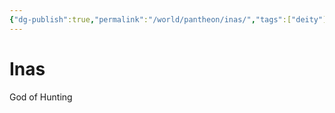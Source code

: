 ```yaml
---
{"dg-publish":true,"permalink":"/world/pantheon/inas/","tags":["deity"],"noteIcon":"deity"}
---
```


# Inas
God of Hunting
